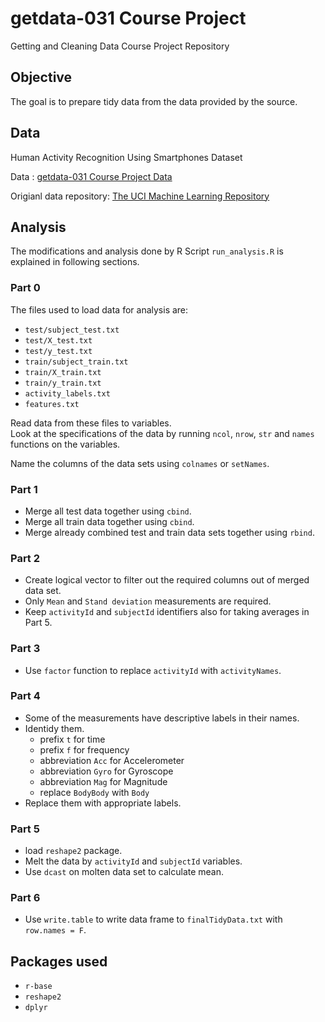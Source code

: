 # getdata-031 Course Project
Getting and Cleaning Data Course Project Repository

## Objective

The goal is to prepare tidy data from the data provided by the source.

## Data
Human Activity Recognition Using Smartphones Dataset  

Data : [getdata-031 Course Project Data](https://d396qusza40orc.cloudfront.net/getdata%2Fprojectfiles%2FUCI%20HAR%20Dataset.zip) 

Origianl data repository: [The UCI Machine Learning Repository](http://archive.ics.uci.edu/ml/datasets/Human+Activity+Recognition+Using+Smartphones)  

## Analysis

The modifications and analysis done by R Script `run_analysis.R` is explained in following sections.

### Part 0 

The files used to load data for analysis are:


* `test/subject_test.txt`  
* `test/X_test.txt`  
* `test/y_test.txt`  
* `train/subject_train.txt`  
* `train/X_train.txt`  
* `train/y_train.txt`  
* `activity_labels.txt`
* `features.txt`

Read data from these files to variables.  
Look at the specifications of the data by running `ncol`, `nrow`, `str` and `names` functions on the variables.  

Name the columns of the data sets using `colnames` or `setNames`.

### Part 1

* Merge all test data together using `cbind`.
* Merge all train data together using `cbind`.
* Merge already combined test and train data sets together using `rbind`.

### Part 2

* Create logical vector to filter out the required columns out of merged data set.
* Only `Mean` and `Stand deviation` measurements are required.
* Keep `activityId` and `subjectId` identifiers also for taking averages in Part 5.

### Part 3

* Use `factor` function to replace `activityId` with `activityNames`.  

### Part 4

* Some of the measurements have descriptive labels in their names.
* Identidy them.
    * prefix `t` for time
    * prefix `f` for frequency 
    * abbreviation `Acc` for Accelerometer
    * abbreviation `Gyro` for Gyroscope
    * abbreviation `Mag` for Magnitude
    * replace `BodyBody` with `Body`
* Replace them with appropriate labels.

### Part 5

* load `reshape2` package.
* Melt the data by `activityId` and `subjectId` variables.
* Use `dcast` on molten data set to calculate mean.


### Part 6

* Use `write.table` to write data frame to `finalTidyData.txt` with `row.names = F`.


## Packages used

* `r-base`
* `reshape2`
* `dplyr`
